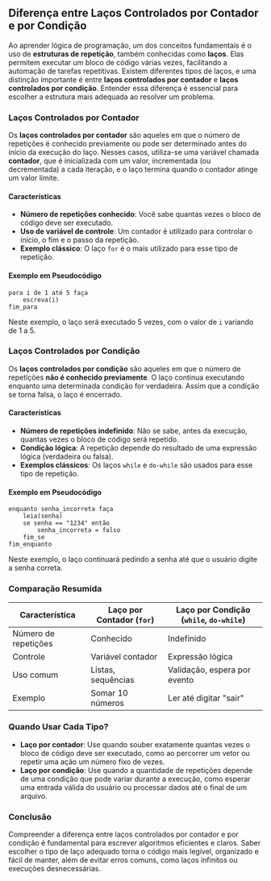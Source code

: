 
## Diferença entre Laços Controlados por Contador e por Condição

Ao aprender lógica de programação, um dos conceitos fundamentais é o uso de **estruturas de repetição**, também conhecidas como **laços**. Elas permitem executar um bloco de código várias vezes, facilitando a automação de tarefas repetitivas. Existem diferentes tipos de laços, e uma distinção importante é entre **laços controlados por contador** e **laços controlados por condição**. Entender essa diferença é essencial para escolher a estrutura mais adequada ao resolver um problema.

### Laços Controlados por Contador

Os **laços controlados por contador** são aqueles em que o número de repetições é conhecido previamente ou pode ser determinado antes do início da execução do laço. Nesses casos, utiliza-se uma variável chamada **contador**, que é inicializada com um valor, incrementada (ou decrementada) a cada iteração, e o laço termina quando o contador atinge um valor limite.

#### Características

- **Número de repetições conhecido**: Você sabe quantas vezes o bloco de código deve ser executado.
- **Uso de variável de controle**: Um contador é utilizado para controlar o início, o fim e o passo da repetição.
- **Exemplo clássico**: O laço `for` é o mais utilizado para esse tipo de repetição.

#### Exemplo em Pseudocódigo

```pseudocode
para i de 1 até 5 faça
    escreva(i)
fim_para
```

Neste exemplo, o laço será executado 5 vezes, com o valor de `i` variando de 1 a 5.

### Laços Controlados por Condição

Os **laços controlados por condição** são aqueles em que o número de repetições **não é conhecido previamente**. O laço continua executando enquanto uma determinada condição for verdadeira. Assim que a condição se torna falsa, o laço é encerrado.

#### Características

- **Número de repetições indefinido**: Não se sabe, antes da execução, quantas vezes o bloco de código será repetido.
- **Condição lógica**: A repetição depende do resultado de uma expressão lógica (verdadeira ou falsa).
- **Exemplos clássicos**: Os laços `while` e `do-while` são usados para esse tipo de repetição.

#### Exemplo em Pseudocódigo

```pseudocode
enquanto senha_incorreta faça
    leia(senha)
    se senha == "1234" então
        senha_incorreta = falso
    fim_se
fim_enquanto
```

Neste exemplo, o laço continuará pedindo a senha até que o usuário digite a senha correta.

### Comparação Resumida

| Característica                | Laço por Contador (`for`) | Laço por Condição (`while`, `do-while`) |
|-------------------------------|---------------------------|-----------------------------------------|
| Número de repetições          | Conhecido                 | Indefinido                              |
| Controle                      | Variável contador         | Expressão lógica                        |
| Uso comum                     | Listas, sequências        | Validação, espera por evento            |
| Exemplo                       | Somar 10 números          | Ler até digitar "sair"                  |

### Quando Usar Cada Tipo?

- **Laço por contador**: Use quando souber exatamente quantas vezes o bloco de código deve ser executado, como ao percorrer um vetor ou repetir uma ação um número fixo de vezes.
- **Laço por condição**: Use quando a quantidade de repetições depende de uma condição que pode variar durante a execução, como esperar uma entrada válida do usuário ou processar dados até o final de um arquivo.

### Conclusão

Compreender a diferença entre laços controlados por contador e por condição é fundamental para escrever algoritmos eficientes e claros. Saber escolher o tipo de laço adequado torna o código mais legível, organizado e fácil de manter, além de evitar erros comuns, como laços infinitos ou execuções desnecessárias.
```
